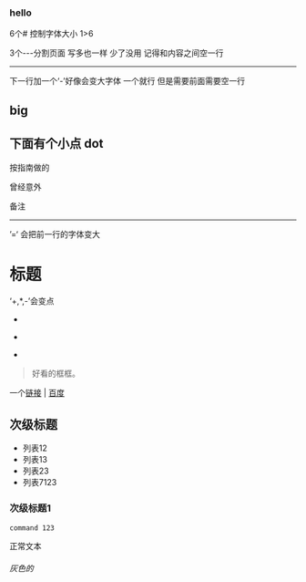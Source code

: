 ### hello
6个# 控制字体大小 1>6

3个---分割页面 写多也一样 少了没用 记得和内容之间空一行

---
下一行加一个‘-’好像会变大字体 一个就行 但是需要前面需要空一行

big
-
下面有个小点
dot
-

按指南做的

曾经意外

备注

---
’=‘ 会把前一行的字体变大

标题
=
‘+,*,-’会变点

+
*
-

> 好看的框框。

一个[链接](https://github.com/qwmsyy) | [百度](https://baidu.com)

## 次级标题

* 列表12
* 列表13
* 列表23
* 列表7123

### 次级标题1

~~~
command 123
~~~

正常文本
###### 灰色的
